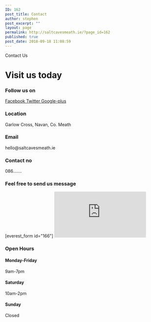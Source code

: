 ```yaml
---
ID: 162
post_title: Contact
author: stephen
post_excerpt: ""
layout: page
permalink: http://saltcavesmeath.ie/?page_id=162
published: true
post_date: 2018-09-18 11:08:59
---
```

<p>Contact Us</p>		
			<h1>Visit us today</h1>		
			<h3>Follow us on</h3>		
							<a href="" target="_blank" rel="noopener noreferrer">
					Facebook
				</a>
							<a href="" target="_blank" rel="noopener noreferrer">
					Twitter
				</a>
							<a href="" target="_blank" rel="noopener noreferrer">
					Google-plus
				</a>
			<h3>Location</h3>		
		<p>Garlow Cross, Navan, Co. Meath</p>		
			<h3>Email</h3>		
		<p>hello@saltcavesmeath.ie</p>		
			<h3>Contact no</h3>		
		<p>086.......</p>		
			<h3>Feel free to send us message</h3>		
		[everest_form id="166"]		
			<iframe frameborder="0" scrolling="no" marginheight="0" marginwidth="0" src="https://maps.google.com/maps?q=Corballis%2C%20Garlow%20Cross%2C%20Navan&amp;t=m&amp;z=10&amp;output=embed&amp;iwloc=near" aria-label="Corballis, Garlow Cross, Navan"></iframe>		
			<h3>Open Hours</h3>		
			<h4>Monday-Friday</h4>		
		9am-7pm		
			<h4>Saturday</h4>		
		<p>10am-2pm</p>		
			<h4>Sunday</h4>		
		<p>Closed</p>